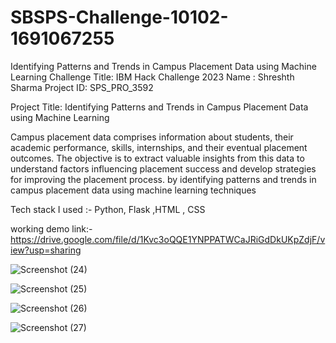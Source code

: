 # SBSPS-Challenge-10102-1691067255
Identifying Patterns and Trends in Campus Placement Data using Machine Learning
Challenge Title:  IBM Hack Challenge 2023
Name      :  Shreshth Sharma
Project ID:   SPS_PRO_3592

Project Title:   Identifying Patterns and Trends in Campus Placement Data using Machine Learning

Campus placement data comprises information about students, their academic performance, skills, 
internships, and their eventual placement outcomes. The objective is to extract valuable insights
from this data to understand factors influencing placement success and develop strategies 
for improving the placement process. 
by identifying patterns and trends in campus placement data using machine learning techniques

Tech stack I used :- Python, Flask ,HTML , CSS


working demo link:- https://drive.google.com/file/d/1Kvc3oQQE1YNPPATWCaJRiGdDkUKpZdjF/view?usp=sharing




![Screenshot (24)](https://github.com/smartinternz02/SBSPS-Challenge-10102-1691067255/assets/96594936/e227c701-e33b-4ac3-a4d8-69b452be7c59)

![Screenshot (25)](https://github.com/smartinternz02/SBSPS-Challenge-10102-1691067255/assets/96594936/83b9e44d-bcd6-466e-a73f-02bb65a915b1)

![Screenshot (26)](https://github.com/smartinternz02/SBSPS-Challenge-10102-1691067255/assets/96594936/fb74ec8e-3b58-4cb8-a110-084ec39c8d3c)


![Screenshot (27)](https://github.com/smartinternz02/SBSPS-Challenge-10102-1691067255/assets/96594936/4563f7b2-a5e8-46c7-bf43-94766728a148)





